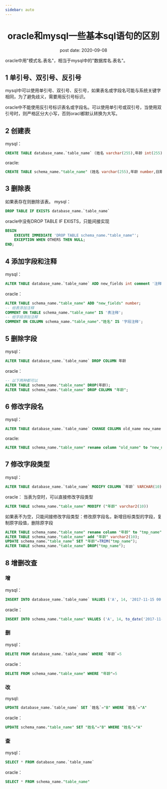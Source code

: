 ```yaml
---
sidebar: auto
---
```


<h1 align='center'>oracle和mysql一些基本sql语句的区别</h1>
<div align='center'>post date: 2020-09-08</div>


oracle中用"模式名.表名"，相当于mysql中的"数据库名.表名"。
## 1 单引号、双引号、反引号
mysql中可以使用单引号、双引号、反引号，如果表名或字段名可能与系统关键字相同，为了避免歧义，需要用反引号标识。

oracle中不能使用反引号标识表名或字段名。可以使用单引号或双引号，当使用双引号时，则严格区分大小写，否则oracl都默认转换为大写。 

## 2 创建表
mysql：

```sql
CREATE TABLE database_name.`table_name` (姓名 varchar(255),年龄 int(255),日期 datetime)
```
oracle:

```sql
CREATE TABLE schema_name."table_name" (姓名 varchar(255),年龄 number,日期 date)
```

## 3 删除表
如果表存在则删除该表。
mysql：

```sql
DROP TABLE IF EXISTS database_name.`table_name`
```
oracle中没有DROP TABLE IF EXISTS，只能间接实现
```sql
BEGIN
	EXECUTE IMMEDIATE 'DROP TABLE schema_name."table_name"';
	EXCEPTION WHEN OTHERS THEN NULL;
END;
```
## 4 添加字段和注释
mysql：

```sql
ALTER TABLE database_name.`table_name` ADD new_fields int comment '注释'
```
oracle：

```sql
ALTER TABLE schema_name."table_name" ADD "new_fields" number;
-- 给表添加注释
COMMENT ON TABLE schema_name."table_name" IS '表注释';
-- 给字段添加注释
COMMENT ON COLUMN schema_name."table_name"."姓名" IS '字段注释';
```

## 5 删除字段
mysql：

```sql
ALTER TABLE database_name.`table_name` DROP COLUMN 年龄
```
oracle：

```sql
-- 以下两种都可以
ALTER TABLE schema_name."table_name" DROP(年龄);
ALTER TABLE schema_name."table_name" DROP COLUMN "年龄";
```
## 6 修改字段名
mysql：

```sql
ALTER TABLE database_name.`table_name` CHANGE COLUMN old_name new_name varchar(255)
```
oracle:

```sql
ALTER TABLE schema_name."table_name" rename column "old_name" to "new_name"
```
## 7 修改字段类型
mysql：
```sql
ALTER TABLE database_name.`table_name` MODIFY COLUMN `年龄` VARCHAR(10)
```
oracle：
当表为空时，可以直接修改字段类型

```sql
ALTER TABLE schema_name."table_name" MODIFY ("年龄" varchar2(10))
```
如果表不为空，只能间接修改字段类型：修改原字段名，新增目标类型的字段，复制原字段值，删除原字段

```sql
ALTER TABLE schema_name."table_name" rename column "年龄" to "tmp_name";
ALTER TABLE schema_name."table_name" add "年龄" varchar2(10);
UPDATE schema_name."table_name" SET "年龄"=TRIM("tmp_name");
ALTER TABLE schema_name."table_name" DROP("tmp_name");
```
## 8 增删改查
### 增
mysql：
```sql
INSERT INTO database_name.`table_name` VALUES ('A', 14, '2017-11-15 00:00:00')
```
oracle：

```sql
INSERT INTO schema_name."table_name" VALUES ('A', 14, to_date('2017-11-15 00:00:00' , 'yyyy-mm-dd hh24:mi:ss'))
```
### 删
mysql：

```sql
DELETE FROM database_name.`table_name` WHERE `年龄`=5
```
oracle：
```sql
DELETE FROM schema_name."table_name" WHERE "年龄"=5
```
### 改
mysql:
```sql
UPDATE database_name.`table_name` SET `姓名`="B" WHERE `姓名`="A"
```

oracle：
```sql
UPDATE schema_name."table_name" SET "姓名"="B" WHERE "姓名"="A"
```
### 查
mysql：
```sql
SELECT * FROM database_name.`table_name`
```
oracle：

```sql
SELECT * FROM schema_name."table_name"
```